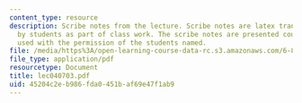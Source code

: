 ```yaml
---
content_type: resource
description: Scribe notes from the lecture. Scribe notes are latex transcriptions
  by students as part of class work. The scribe notes are presented courtesy of and
  used with the permission of the students named.
file: /media/https%3A/open-learning-course-data-rc.s3.amazonaws.com/6-876j-advanced-topics-in-cryptography-spring-2003/45204c2eb986fda0451baf69e47f1ab9_lec040703.pdf
file_type: application/pdf
resourcetype: Document
title: lec040703.pdf
uid: 45204c2e-b986-fda0-451b-af69e47f1ab9
---
```

